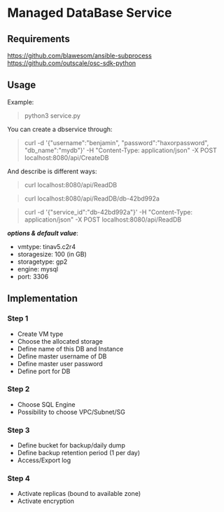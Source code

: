 # Managed DataBase Service

## Requirements

https://github.com/blawesom/ansible-subprocess
https://github.com/outscale/osc-sdk-python

## Usage

Example:
> python3 service.py

You can create a dbservice through:
> curl -d '{"username":"benjamin", "password":"haxorpassword", "db_name":"mydb"}' -H "Content-Type: application/json" -X POST localhost:8080/api/CreateDB

And describe is different ways:
> curl localhost:8080/api/ReadDB

> curl localhost:8080/api/ReadDB/db-42bd992a

> curl -d '{"service_id":"db-42bd992a"}' -H "Content-Type: application/json" -X POST localhost:8080/api/ReadDB

___options & default value___:

- vmtype: tinav5.c2r4
- storagesize: 100 (in GB)
- storagetype: gp2
- engine: mysql
- port: 3306

## Implementation

### Step 1

- Create VM type
- Choose the allocated storage
- Define name of this DB and Instance
- Define master username of DB
- Define master user password
- Define port for DB

### Step 2

- Choose SQL Engine
- Possibility to choose VPC/Subnet/SG

### Step 3

- Define bucket for backup/daily dump
- Define backup retention period (1 per day)
- Access/Export log

### Step 4

- Activate replicas (bound to available zone)
- Activate encryption

